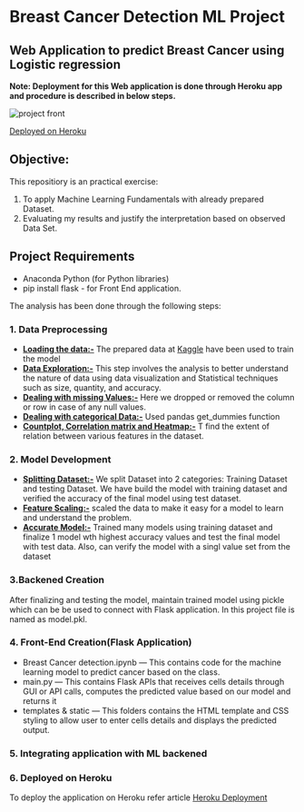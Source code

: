 # Breast Cancer Detection ML Project
## Web Application to predict Breast Cancer using Logistic regression
**Note: Deployment for this Web application is done through Heroku app and procedure is described in below steps.**

![project front](https://user-images.githubusercontent.com/28431152/196962909-90bac9b4-bec9-4e69-a754-335868fefd2b.JPG)

[Deployed on Heroku](https://breast-cancer-detection-webapp.herokuapp.com/)
 
## Objective:
This repositiory is an practical exercise:

1. To apply Machine Learning Fundamentals with already prepared Dataset.
2. Evaluating my results and justify the interpretation based on observed Data Set.

## Project Requirements
* Anaconda Python (for Python libraries)
* pip install flask - for Front End application.

The analysis has been done through the following steps:

### 1. Data Preprocessing

* <ins>**Loading the data:-**</ins> The prepared data at [Kaggle](https://www.kaggle.com/datasets/uciml/breast-cancer-wisconsin-data?select=data.csv) have been used to                                       train the model
* <ins>**Data Exploration:-**</ins> This step involves the analysis to better understand the nature of data using data visualization and Statistical techniques such as                                      size, quantity, and accuracy.
* <ins>**Dealing with missing Values:-**</ins> Here we dropped or removed the column or row in case of any null values.
* <ins>**Dealing with categorical Data:-**</ins> Used pandas get_dummies function 
* <ins>**Countplot, Correlation matrix and Heatmap:-**</ins> T find the extent of relation between various features in the dataset.

### 2. Model Development

* <ins>**Splitting Dataset:-**</ins> We split Dataset into 2 categories: Training Dataset and testing Dataset. We have build the model with training dataset and                                            verified the accuracy of the final model using test dataset.
* <ins>**Feature Scaling:-**</ins>  scaled the data to make it easy for a model to learn and understand the problem.
* <ins>**Accurate Model:-**</ins> Trained many models using training dataset and finalize 1 model wth highest accuracy values and test the final model with test data.                                    Also, can verify the model with a singl value set from the dataset

### 3.Backened Creation

After finalizing and testing the model, maintain trained model using pickle which can be be used to connect with Flask application. In this project file is named as model.pkl.

### 4. Front-End Creation(Flask Application)

* Breast Cancer detection.ipynb — This contains code for the machine learning model to predict cancer based on the class.
* main.py — This contains Flask APIs that receives cells details through GUI or API calls, computes the predicted value based on our model and returns it
* templates & static — This folders contains the HTML template and CSS styling to allow user to enter cells details and displays the predicted output.

### 5. Integrating application with ML backened
### 6. Deployed on Heroku
To deploy the application on Heroku refer article [Heroku Deployment](https://medium.com/student-technical-community-vit-vellore/deploying-flask-app-on-heroku-using-github-504a40ed40de#:~:text=On%20Heroku%2C%20when%20it%20comes,repository%20to%20your%20Heroku%20app.)







